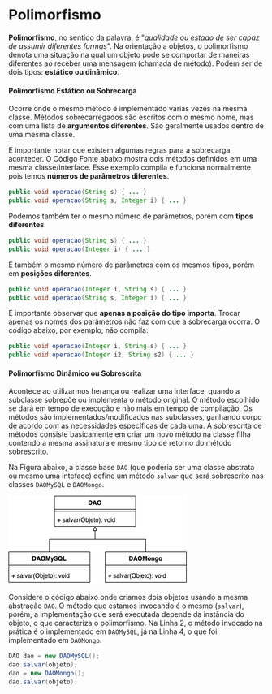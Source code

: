 # Polimorfismo

**Polimorfismo**, no sentido da palavra, é "_qualidade ou estado de ser capaz de assumir diferentes formas_". Na orientação a objetos, o polimorfismo denota uma situação na qual um objeto pode se comportar de maneiras diferentes ao receber uma mensagem \(chamada de método\). Podem ser de dois tipos: **estático ou dinâmico**.

#### Polimorfismo Estático ou Sobrecarga

Ocorre onde o mesmo método é implementado várias vezes na mesma classe. Métodos sobrecarregados são escritos com o mesmo nome, mas com uma lista de **argumentos diferentes**. São geralmente usados dentro de uma mesma classe.

É importante notar que existem algumas regras para a sobrecarga acontecer. O Código Fonte abaixo mostra dois métodos definidos em uma mesma classe/interface. Esse exemplo compila e funciona normalmente pois temos **números de parâmetros diferentes**.

```java
public void operacao(String s) { ... }
public void operacao(String s, Integer i) { ... }
```

Podemos também ter o mesmo número de parâmetros, porém com **tipos diferentes**.

```java
public void operacao(String s) { ... }
public void operacao(Integer i) { ... }
```

E também o mesmo número de parâmetros com os mesmos tipos, porém em **posições diferentes**.

```java
public void operacao(Integer i, String s) { ... }
public void operacao(String s, Integer i) { ... }
```

É importante observar que **apenas a posição do tipo importa**. Trocar apenas os nomes dos parâmetros não faz com que a sobrecarga ocorra. O código abaixo, por exemplo, não compila:

```java
public void operacao(Integer i, String s) { ... }
public void operacao(Integer i2, String s2) { ... }
```

#### Polimorfismo Dinâmico ou Sobrescrita

Acontece ao utilizarmos herança ou realizar uma interface, quando a subclasse sobrepõe ou implementa o método original. O método escolhido se dará em tempo de execução e não mais em tempo de compilação. Os métodos são implementados/modificados nas subclasses, ganhando corpo de acordo com as necessidades específicas de cada uma. A sobrescrita de métodos consiste basicamente em criar um novo método na classe filha contendo a mesma assinatura e mesmo tipo de retorno do método sobrescrito.

Na Figura abaixo, a classe base `DAO` \(que poderia ser uma classe abstrata ou mesmo uma inteface\) define um método `salvar` que será sobrescrito nas classes `DAOMySQL` e `DAOMongo`.

![Exemplo de polimorfismo](../../.gitbook/assets/polimorfismo.png)

Considere o código abaixo onde criamos dois objetos usando a mesma abstração `DAO`. O método que estamos invocando é o mesmo \(`salvar`\), porém, a implementação que será executada depende da instância do objeto, o que caracteriza o polimorfismo. Na Linha 2, o método invocado na prática é o implementado em `DAOMySQL`, já na Linha 4, o que foi implementado em `DAOMongo`.

```java
DAO dao = new DAOMySQL();
dao.salvar(objeto);
dao = new DAOMongo();
dao.salvar(objeto);
```

